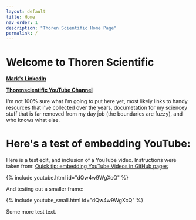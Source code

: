 ```yaml
---
layout: default
title: Home
nav_order: 1
description: "Thoren Scientific Home Page"
permalink: /
---
```


Welcome to Thoren Scientific
======

**[Mark's LinkedIn](https://www.linkedin.com/in/mark-thoren/)**  

**[Thorenscientific YouTube Channel](www.youtube.com/@thorenscientific)**

I'm not 100% sure what I'm going to put here yet, most likely links to handy resources that I've collected over the years, documetation for my sciencey stuff that is far removed from my day job (the boundaries are fuzzy), and who knows what else.



Here's a test of embedding YouTube:
======

Here is a test edit, and inclusion of a YouTube video. Instructions were taken from:
[Quick tip: embedding YouTube Videos in GitHub pages](https://christianheilmann.com/2022/09/14/quick-tip-embedding-youtube-videos-in-github-pages/)

{% include youtube.html id="dQw4w9WgXcQ" %}

And testing out a smaller frame:

{% include youtube_small.html id="dQw4w9WgXcQ" %}




Some more test text.
